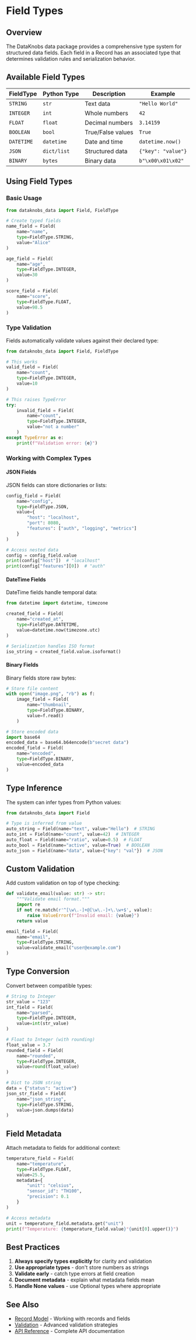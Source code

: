 # Field Types

## Overview

The DataKnobs data package provides a comprehensive type system for structured data fields. Each field in a Record has an associated type that determines validation rules and serialization behavior.

## Available Field Types

| FieldType | Python Type | Description | Example |
|-----------|-------------|-------------|---------|
| `STRING` | `str` | Text data | `"Hello World"` |
| `INTEGER` | `int` | Whole numbers | `42` |
| `FLOAT` | `float` | Decimal numbers | `3.14159` |
| `BOOLEAN` | `bool` | True/False values | `True` |
| `DATETIME` | `datetime` | Date and time | `datetime.now()` |
| `JSON` | `dict/list` | Structured data | `{"key": "value"}` |
| `BINARY` | `bytes` | Binary data | `b"\x00\x01\x02"` |

## Using Field Types

### Basic Usage

```python
from dataknobs_data import Field, FieldType

# Create typed fields
name_field = Field(
    name="name",
    type=FieldType.STRING,
    value="Alice"
)

age_field = Field(
    name="age", 
    type=FieldType.INTEGER,
    value=30
)

score_field = Field(
    name="score",
    type=FieldType.FLOAT,
    value=98.5
)
```

### Type Validation

Fields automatically validate values against their declared type:

```python
from dataknobs_data import Field, FieldType

# This works
valid_field = Field(
    name="count",
    type=FieldType.INTEGER,
    value=10
)

# This raises TypeError
try:
    invalid_field = Field(
        name="count",
        type=FieldType.INTEGER,
        value="not a number"
    )
except TypeError as e:
    print(f"Validation error: {e}")
```

### Working with Complex Types

#### JSON Fields

JSON fields can store dictionaries or lists:

```python
config_field = Field(
    name="config",
    type=FieldType.JSON,
    value={
        "host": "localhost",
        "port": 8080,
        "features": ["auth", "logging", "metrics"]
    }
)

# Access nested data
config = config_field.value
print(config["host"])  # "localhost"
print(config["features"][0])  # "auth"
```

#### DateTime Fields

DateTime fields handle temporal data:

```python
from datetime import datetime, timezone

created_field = Field(
    name="created_at",
    type=FieldType.DATETIME,
    value=datetime.now(timezone.utc)
)

# Serialization handles ISO format
iso_string = created_field.value.isoformat()
```

#### Binary Fields

Binary fields store raw bytes:

```python
# Store file content
with open("image.png", "rb") as f:
    image_field = Field(
        name="thumbnail",
        type=FieldType.BINARY,
        value=f.read()
    )

# Store encoded data
import base64
encoded_data = base64.b64encode(b"secret data")
encoded_field = Field(
    name="encoded",
    type=FieldType.BINARY,
    value=encoded_data
)
```

## Type Inference

The system can infer types from Python values:

```python
from dataknobs_data import Field

# Type is inferred from value
auto_string = Field(name="text", value="Hello")  # STRING
auto_int = Field(name="count", value=42)  # INTEGER
auto_float = Field(name="ratio", value=0.5)  # FLOAT
auto_bool = Field(name="active", value=True)  # BOOLEAN
auto_json = Field(name="data", value={"key": "val"})  # JSON
```

## Custom Validation

Add custom validation on top of type checking:

```python
def validate_email(value: str) -> str:
    """Validate email format."""
    import re
    if not re.match(r'^[\w\.-]+@[\w\.-]+\.\w+$', value):
        raise ValueError(f"Invalid email: {value}")
    return value

email_field = Field(
    name="email",
    type=FieldType.STRING,
    value=validate_email("user@example.com")
)
```

## Type Conversion

Convert between compatible types:

```python
# String to Integer
str_value = "123"
int_field = Field(
    name="parsed",
    type=FieldType.INTEGER,
    value=int(str_value)
)

# Float to Integer (with rounding)
float_value = 3.7
rounded_field = Field(
    name="rounded",
    type=FieldType.INTEGER,
    value=round(float_value)
)

# Dict to JSON string
data = {"status": "active"}
json_str_field = Field(
    name="json_string",
    type=FieldType.STRING,
    value=json.dumps(data)
)
```

## Field Metadata

Attach metadata to fields for additional context:

```python
temperature_field = Field(
    name="temperature",
    type=FieldType.FLOAT,
    value=25.5,
    metadata={
        "unit": "celsius",
        "sensor_id": "TH100",
        "precision": 0.1
    }
)

# Access metadata
unit = temperature_field.metadata.get("unit")
print(f"Temperature: {temperature_field.value}°{unit[0].upper()}")
```

## Best Practices

1. **Always specify types explicitly** for clarity and validation
2. **Use appropriate types** - don't store numbers as strings
3. **Validate early** - catch type errors at field creation
4. **Document metadata** - explain what metadata fields mean
5. **Handle None values** - use Optional types where appropriate

## See Also

- [Record Model](record-model.md) - Working with records and fields
- [Validation](validation.md) - Advanced validation strategies
- [API Reference](api-reference.md) - Complete API documentation